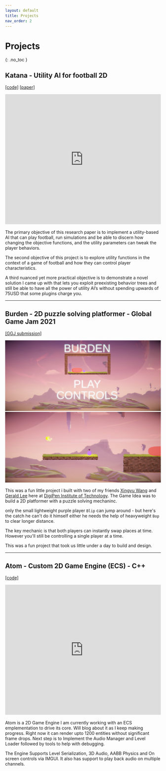 ```yaml
---
layout: default
title: Projects
nav_order: 2
---
```


# Projects
{: .no_toc }

## Katana - Utility AI for football 2D 
[[code]](https://github.com/auxeon/katana-utility-ai) [[paper]](https://github.com/auxeon/katana-utility-ai/blob/main/KatanaResearchPaper.pdf)

<iframe width="100%" height="420" src="https://www.youtube.com/embed/rBCwW9KNq9A" frameborder="0" allow="accelerometer; autoplay; clipboard-write; encrypted-media; gyroscope; picture-in-picture" allowfullscreen></iframe>

The primary objective of this research paper is to implement a utility-based AI that can play football, run simulations and be able to discern how changing the objective functions, and the utility parameters can tweak the player behaviors.

The second objective of this project is to explore utility functions in the context of a game of football and how they can control player characteristics.

A third nuanced yet more practical objective is to demonstrate a novel solution I came up with that lets you exploit preexisting behavior trees and still be able to have all the power of utility AI’s without spending upwards of 75USD that some plugins charge you.

---

## Burden - 2D puzzle solving platformer - Global Game Jam 2021
[[GGJ submission]](https://globalgamejam.org/2021/games/burden-4)

![Burden Menu](/files/burden_menu.jpg) ![[Burden Level 01]](/files/burden_level01.jpg)

This was a fun little project i built with two of my friends [Xingyu Wang](https://github.com/cjmms) and [Gerald Lee](https://github.com/gerald-lee) here at [DigiPen Institute of Technology](https://www.digipen.edu).
The Game Idea was to build a 2D platformer with a puzzle solving mechaninc.

only the small lightweight purple player ```Blip``` can jump around - but here's the catch he can't do it himself either 
he needs the help of heavyweight ```Bop``` to clear longer distance.

The key mechanic is that both players can instantly swap places at time. However you'll still be controlling a single player at a time.

This was a fun project that took us little under a day to build and design.

---

## Atom - Custom 2D Game Engine (ECS) - C++
[[code]](https://github.com/auxeon/Atom)

<iframe width="100%" height="420" src="https://www.youtube.com/embed/qDjw00-M0QI" frameborder="0" allow="accelerometer; autoplay; clipboard-write; encrypted-media; gyroscope; picture-in-picture" allowfullscreen></iframe>

Atom is a 2D Game Engine I am currently working with an ECS emplementation to drive its core. Will blog about it as I keep making progress. Right now it can render upto 1200 entities without significant frame drops. Next step is to Implement the Audio Manager and Level Loader followed by tools to help with debugging.

The Engine Supports Level Serialization, 3D Audio, AABB Physics and On screen controls via IMGUI. It also has support to play back audio on multiple channels.


